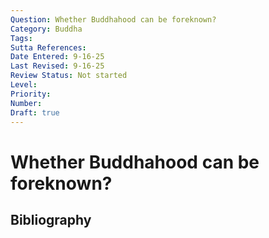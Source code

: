 ```yaml
---
Question: Whether Buddhahood can be foreknown?
Category: Buddha
Tags: 
Sutta References: 
Date Entered: 9-16-25
Last Revised: 9-16-25
Review Status: Not started
Level: 
Priority: 
Number: 
Draft: true
---
```


# Whether Buddhahood can be foreknown?

## Bibliography

<!-- 

Notes:



-->